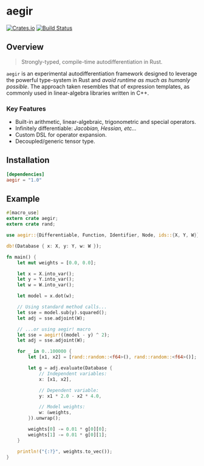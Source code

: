 # aegir

[![Crates.io](https://img.shields.io/crates/v/aegir.svg)](https://crates.io/crates/aegir)
[![Build Status](https://github.com/tspooner/aegir/actions/workflows/rust.yml/badge.svg)](https://github.com/tspooner/aegir)

## Overview

> Strongly-typed, compile-time autodifferentiation in Rust.

`aegir` is an experimental autodifferentiation framework designed to leverage
the powerful type-system in Rust and _avoid runtime as much as humanly
possible_. The approach taken resembles that of expression templates, as
commonly used in linear-algebra libraries written in C++.

### Key Features
- Built-in arithmetic, linear-algebraic, trigonometric and special operators.
- Infinitely differentiable: _Jacobian, Hessian, etc..._
- Custom DSL for operator expansion.
- Decoupled/generic tensor type.

## Installation

```toml
[dependencies]
aegir = "1.0"
```

## Example

```rust
#[macro_use]
extern crate aegir;
extern crate rand;

use aegir::{Differentiable, Function, Identifier, Node, ids::{X, Y, W}};

db!(Database { x: X, y: Y, w: W });

fn main() {
    let mut weights = [0.0, 0.0];

    let x = X.into_var();
    let y = Y.into_var();
    let w = W.into_var();

    let model = x.dot(w);

    // Using standard method calls...
    let sse = model.sub(y).squared();
    let adj = sse.adjoint(W);

    // ...or using aegir! macro
    let sse = aegir!((model - y) ^ 2);
    let adj = sse.adjoint(W);

    for _ in 0..100000 {
        let [x1, x2] = [rand::random::<f64>(), rand::random::<f64>()];

        let g = adj.evaluate(Database {
            // Independent variables:
            x: [x1, x2],

            // Dependent variable:
            y: x1 * 2.0 - x2 * 4.0,

            // Model weights:
            w: &weights,
        }).unwrap();

        weights[0] -= 0.01 * g[0][0];
        weights[1] -= 0.01 * g[0][1];
    }

    println!("{:?}", weights.to_vec());
}
```
